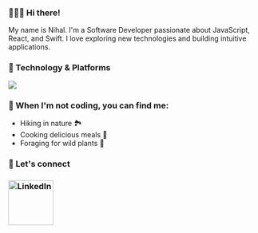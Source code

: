 <div align="left">
  <h3>🙋🏻‍♀️ Hi there!</h3>
  <p>
    My name is Nihal. I'm a Software Developer passionate about JavaScript, React, and Swift.  
    I love exploring new technologies and building intuitive applications.  
  </p>

   <h3>🔧 Technology & Platforms</h3>
  <div>
    <!-- Tech Stack Logos -->
    <img src="https://skillicons.dev/icons?i=react,js,ts,html,css,swift,materialui,sqlite,github,git,vite,vscode&perline=6" />
  </div>
  
  <h3>🌱 When I'm not coding, you can find me:</h3>
  <ul>
    <li>Hiking in nature 🏞️</li>
    <li>Cooking delicious meals 🍳</li>
    <li>Foraging for wild plants 🌿</li>
  </ul>

  <h3>💌 Let's connect  <h3>
    <a href="https://www.linkedin.com/in/nihalerdal/">
      <img src="https://img.shields.io/badge/LinkedIn-0A66C2?style=flat&logo=linkedin&logoColor=white" alt="LinkedIn"width="90"/>
    </a>
 
  



